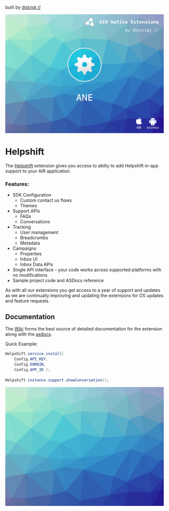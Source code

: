 built by [distriqt //](https://airnativeextensions.com) 

![](images/hero.png)

# Helpshift

The [Helpshift](https://airnativeextensions.com/extension/com.distriqt.Helpshift) extension 
gives you access to abilty to add Helpshift in-app support to your AIR application.


### Features:

- SDK Configuration
    - Custom contact us flows
    - Themes
- Support APIs
    - FAQs
    - Conversations
- Tracking
    - User management
    - Breadcrumbs
    - Metadata
- Campaigns
    - Properties
    - Inbox UI
    - Inbox Data APIs
- Single API interface - your code works across supported platforms with no modifications
- Sample project code and ASDocs reference


As with all our extensions you get access to a year of support and updates as we are 
continually improving and updating the extensions for OS updates and feature requests.


## Documentation

The [Wiki](https://github.com/airnativeextensions/ANE-Helpshift/wiki) forms the best source of detailed documentation for the extension along with the [asdocs](https://airnativeextensions.github.io/ANE-Helpshift/asdocs). 

Quick Example: 

```actionscript
Helpshift.service.install(
	Config.API_KEY,
	Config.DOMAIN,
	Config.APP_ID );

Helpshift.instance.support.showConversation();
```



![](images/promo.png)




